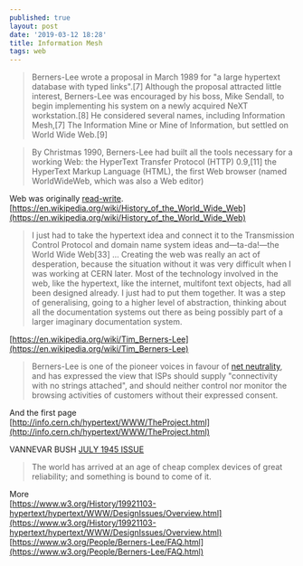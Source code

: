 ```yaml
---
published: true
layout: post
date: '2019-03-12 18:28'
title: Information Mesh
tags: web 
---
```

> Berners-Lee wrote a proposal in March 1989 for "a large hypertext database with typed links".[7] Although the proposal attracted little interest, Berners-Lee was encouraged by his boss, Mike Sendall, to begin implementing his system on a newly acquired NeXT workstation.[8] He considered several names, including Information Mesh,[7] The Information Mine or Mine of Information, but settled on World Wide Web.[9]

> By Christmas 1990, Berners-Lee had built all the tools necessary for a working Web: the HyperText Transfer Protocol (HTTP) 0.9,[11] the HyperText Markup Language (HTML), the first Web browser (named WorldWideWeb, which was also a Web editor)

Web was originally [read-write](http://info.cern.ch/NextBrowser.html).  
[https://en.wikipedia.org/wiki/History_of_the_World_Wide_Web](https://en.wikipedia.org/wiki/History_of_the_World_Wide_Web)

> I just had to take the hypertext idea and connect it to the Transmission Control Protocol and domain name system ideas and—ta-da!—the World Wide Web[33] ... Creating the web was really an act of desperation, because the situation without it was very difficult when I was working at CERN later. Most of the technology involved in the web, like the hypertext, like the internet, multifont text objects, had all been designed already. I just had to put them together. It was a step of generalising, going to a higher level of abstraction, thinking about all the documentation systems out there as being possibly part of a larger imaginary documentation system.

[https://en.wikipedia.org/wiki/Tim_Berners-Lee](https://en.wikipedia.org/wiki/Tim_Berners-Lee)

> Berners-Lee is one of the pioneer voices in favour of [net neutrality](https://en.wikipedia.org/wiki/Net_neutrality), and has expressed the view that ISPs should supply "connectivity with no strings attached", and should neither control nor monitor the browsing activities of customers without their expressed consent.

And the first page  
[http://info.cern.ch/hypertext/WWW/TheProject.html](http://info.cern.ch/hypertext/WWW/TheProject.html)

VANNEVAR BUSH [JULY 1945 ISSUE](https://www.theatlantic.com/magazine/archive/1945/07/as-we-may-think/303881/)  
> The world has arrived at an age of cheap complex devices of great reliability; and something is bound to come of it.

More  
[https://www.w3.org/History/19921103-hypertext/hypertext/WWW/DesignIssues/Overview.html](https://www.w3.org/History/19921103-hypertext/hypertext/WWW/DesignIssues/Overview.html)  
[https://www.w3.org/People/Berners-Lee/FAQ.html](https://www.w3.org/People/Berners-Lee/FAQ.html)  
 
